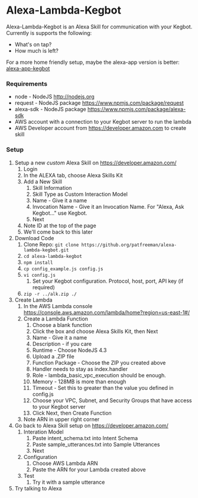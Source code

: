 # Alexa-Lambda-Kegbot
Alexa-Lambda-Kegbot is an Alexa Skill for communication with your Kegbot. Currently is supports the following:
* What's on tap?
* How much is left?

For a more home friendly setup, maybe the alexa-app version is better: [alexa-app-kegbot](https://github.com/patfreeman/alexa-app-kegbot)

### Requirements
* node - NodeJS http://nodejs.org
* request - NodeJS package https://www.npmjs.com/package/request
* alexa-sdk - NodeJS package https://www.npmjs.com/package/alexa-sdk
* AWS account with a connection to your Kegbot server to run the lambda
* AWS Developer account from https://developer.amazon.com to create skill

### Setup
1. Setup a new *custom* Alexa Skill on https://developer.amazon.com/
    1. Login
    1. In the ALEXA tab, choose Alexa Skills Kit
    1. Add a New Skill
        1. Skill Information
        1. Skill Type as Custom Interaction Model
        1. Name - Give it a name
        1. Invocation Name - Give it an Invocation Name. For "Alexa, Ask Kegbot..." use Kegbot.
        1. Next
    1. Note ID at the top of the page
    1. We'll come back to this later
1. Download Code
    1. Clone Repo: `git clone https://github.org/patfreeman/alexa-lambda-kegbot.git`
    1. `cd alexa-lambda-kegbot`
    1. `npm install`
    1. `cp config_example.js config.js`
    1. `vi config.js`
        1. Set your Kegbot configuration. Protocol, host, port, API key (if required)
    1. `zip -r ../alk.zip ./`
1. Create Lambda
    1. In the AWS Lambda console https://console.aws.amazon.com/lambda/home?region=us-east-1#/
    1. Create a Lambda Function
        1. Choose a blank function
        1. Click the box and choose Alexa Skills Kit, then Next
        1. Name - Give it a name
        1. Description - if you care
        1. Runtime - Choose NodeJS 4.3
        1. Upload a .ZIP file
        1. Function Package - Choose the ZIP you created above
        1. Handler needs to stay as index.handler
        1. Role - lambda_basic_vpc_execution should be enough.
        1. Memory - 128MB is more than enough
        1. Timeout - Set this to greater than the value you defined in config.js
        1. Choose your VPC, Subnet, and Security Groups that have access to your Kegbot server
        1. Click Next, then Create Function
    1. Note ARN in upper right corner
1. Go back to Alexa Skill setup on https://developer.amazon.com/
    1. Interation Model
        1. Paste intent_schema.txt into Intent Schema
        1. Paste sample_utterances.txt into Sample Utterances
        1. Next
    1. Configuration
        1. Choose AWS Lambda ARN
        1. Paste the ARN for your Lambda created above
    1. Test
        1. Try it with a sample utterance
1. Try talking to Alexa
